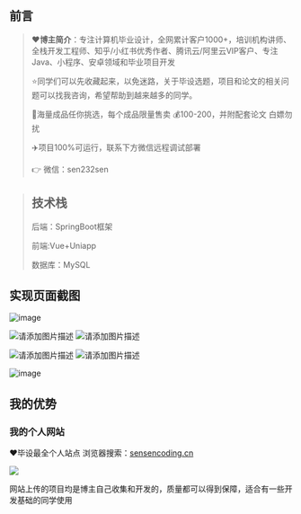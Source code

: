 ## 前言

> :heart:**博主简介**：专注计算机毕业设计，全网累计客户1000+，培训机构讲师、全栈开发工程师、知乎/小红书优秀作者、腾讯云/阿里云VIP客户、专注Java、小程序、安卓领域和毕业项目开发
>
> :star:同学们可以先收藏起来，以免迷路，关于毕设选题，项目和论文的相关问题可以找我咨询，希望帮助到越来越多的同学。
>
> 🔡海量成品任你挑选，每个成品限量售卖 💰100-200，并附配套论文 白嫖勿扰
>
> ✈️项目100%可运行，联系下方微信远程调试部署
>
> 👉 微信：sen232sen

> ## 技术栈
>
> 后端：SpringBoot框架
>
> 前端:Vue+Uniapp
>
> 数据库：MySQL

## 实现页面截图 

![image](https://github.com/user-attachments/assets/76b959f1-f542-400e-914e-9e71dcb900c4)

![请添加图片描述](https://i-blog.csdnimg.cn/direct/3c2ce20a034c47b0afe86d98e59ff2d4.png)
![请添加图片描述](https://i-blog.csdnimg.cn/direct/5e97fdaf575a4478b86b2b74e0089142.png)

![请添加图片描述](https://i-blog.csdnimg.cn/direct/d38297fb5dcd45b29bc2955a80b4ca75.png)
![请添加图片描述](https://i-blog.csdnimg.cn/direct/1c786c1481674c96b0490787a9bc1589.png)

![image](https://github.com/user-attachments/assets/5285384b-b26a-477f-92af-b2b31a6cc393)


## 我的优势

### 我的个人网站

<font>:heart:毕设最全个人站点 浏览器搜索：[sensencoding.cn](https://sensencoding.cn)</font>

![](https://i-blog.csdnimg.cn/direct/48ba28b8ff39498ca7b4a62b116ca3d5.jpeg)

网站上传的项目均是博主自己收集和开发的，质量都可以得到保障，适合有一些开发基础的同学使用



